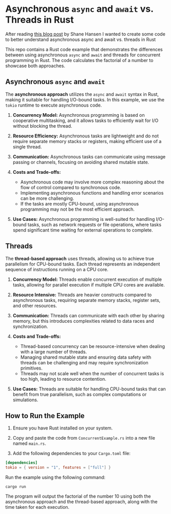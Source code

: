 # Asynchronous `async` and `await` vs. Threads in Rust

After reading [this blog post](https://shane.ai/posts/threads-and-goroutines/) by Shane Hansen I wanted to create some code to better understand asynchronous async and await vs. threads in Rust

This repo contains a Rust code example that demonstrates the differences between using asynchronous `async` and `await` and threads for concurrent programming in Rust. The code calculates the factorial of a number to showcase both approaches.

## Asynchronous `async` and `await`

The **asynchronous approach** utilizes the `async` and `await` syntax in Rust, making it suitable for handling I/O-bound tasks. In this example, we use the `tokio` runtime to execute asynchronous code.

1. **Concurrency Model:** Asynchronous programming is based on cooperative multitasking, and it allows tasks to efficiently wait for I/O without blocking the thread.

2. **Resource Efficiency:** Asynchronous tasks are lightweight and do not require separate memory stacks or registers, making efficient use of a single thread.

3. **Communication:** Asynchronous tasks can communicate using message passing or channels, focusing on avoiding shared mutable state.

4. **Costs and Trade-offs:**
   - Asynchronous code may involve more complex reasoning about the flow of control compared to synchronous code.
   - Implementing asynchronous functions and handling error scenarios can be more challenging.
   - If the tasks are mostly CPU-bound, using asynchronous programming may not be the most efficient approach.

5. **Use Cases:** Asynchronous programming is well-suited for handling I/O-bound tasks, such as network requests or file operations, where tasks spend significant time waiting for external operations to complete.

## Threads

The **thread-based approach** uses threads, allowing us to achieve true parallelism for CPU-bound tasks. Each thread represents an independent sequence of instructions running on a CPU core.

1. **Concurrency Model:** Threads enable concurrent execution of multiple tasks, allowing for parallel execution if multiple CPU cores are available.

2. **Resource Intensive:** Threads are heavier constructs compared to asynchronous tasks, requiring separate memory stacks, register sets, and other resources.

3. **Communication:** Threads can communicate with each other by sharing memory, but this introduces complexities related to data races and synchronization.

4. **Costs and Trade-offs:**
   - Thread-based concurrency can be resource-intensive when dealing with a large number of threads.
   - Managing shared mutable state and ensuring data safety with threads can be challenging and may require synchronization primitives.
   - Threads may not scale well when the number of concurrent tasks is too high, leading to resource contention.

5. **Use Cases:** Threads are suitable for handling CPU-bound tasks that can benefit from true parallelism, such as complex computations or simulations.

## How to Run the Example

1. Ensure you have Rust installed on your system.

2. Copy and paste the code from `ConcurrentExample.rs` into a new file named `main.rs`.

3. Add the following dependencies to your `Cargo.toml` file:

```toml
[dependencies]
tokio = { version = "1", features = ["full"] }
```

Run the example using the following command:

```shell
cargo run
```
The program will output the factorial of the number 10 using both the asynchronous approach and the thread-based approach, along with the time taken for each execution.
